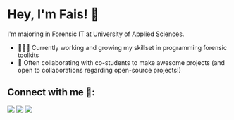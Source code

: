 ﻿# Hey, I'm Fais! 👋

I'm majoring in Forensic IT at University of Applied Sciences.
- 👨🏽‍💻 Currently working and growing my skillset in programming forensic toolkits
- 🤝 Often collaborating with co-students to make awesome projects (and open to collaborations regarding open-source projects!)

## Connect with me 🤝:

<p align = "center">

[<img src="https://img.shields.io/badge/twitter-%231DA1F2.svg?&style=for-the-badge&logo=twitter&logoColor=white&color=black" />](https://twitter.com/Faissal0071) 
[<img src="https://img.shields.io/badge/LinkedIn-%2312100E.svg?&style=for-the-badge&logo=linkedin&logoColor=white&color=black" />](https://www.linkedin.com/in/faisouq/)
[<img src="https://img.shields.io/badge/Discord-%2312100E.svg?&style=for-the-badge&logo=discord&logoColor=white&color=black" />](https://discords.com/bio/p/faisouq)
</p>
